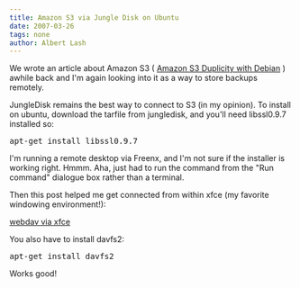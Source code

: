 ```yaml
---
title: Amazon S3 via Jungle Disk on Ubuntu
date: 2007-03-26
tags: none
author: Albert Lash
---
```

We wrote an article about Amazon S3 ( <a href="http://www.docunext.com/2007/01/s3-duplicity-with-debian/">Amazon S3 Duplicity with Debian</a> ) awhile back and I'm again looking into it as a way to store backups remotely.

JungleDisk remains the best way to connect to S3 (in my opinion). To install on ubuntu, download the tarfile from jungledisk, and you'll need libssl0.9.7 installed so:

<pre>apt-get install libssl0.9.7</pre>

I'm running a remote desktop via Freenx, and I'm not sure if the installer is working right. Hmmm. Aha, just had to run the command from the "Run command" dialogue box rather than a terminal.

Then this post helped me get connected from within xfce (my favorite windowing environment!):

<a href="http://forum.jungledisk.com/viewtopic.php?t=343">webdav via xfce</a>

You also have to install davfs2:

<pre>apt-get install davfs2</pre>

Works good!

